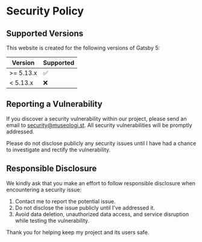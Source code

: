 # Security Policy

## Supported Versions

This website is created for the following versions of Gatsby 5:

| Version   | Supported          |
|-----------| ------------------ |
| >= 5.13.x | :white_check_mark: |
| < 5.13.x  | :x:                |

## Reporting a Vulnerability

If you discover a security vulnerability within our project, please send an email to security@museologi.st.
All security vulnerabilities will be promptly addressed.

Please do not disclose publicly any security issues until I have had a chance to investigate and rectify the vulnerability.

## Responsible Disclosure

We kindly ask that you make an effort to follow responsible disclosure when encountering a security issue:

1. Contact me to report the potential issue.
2. Do not disclose the issue publicly until I've addressed it.
3. Avoid data deletion, unauthorized data access, and service disruption while testing the vulnerability.

Thank you for helping keep my project and its users safe.
